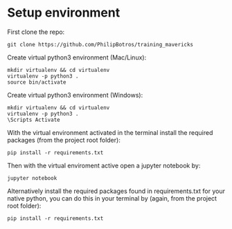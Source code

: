 # Setup environment

First clone the repo:

```git clone https://github.com/PhilipBotros/training_mavericks```

Create virtual python3 environment (Mac/Linux):

```
mkdir virtualenv && cd virtualenv
virtualenv -p python3 .
source bin/activate
```

Create virtual python3 environment (Windows):

```
mkdir virtualenv && cd virtualenv
virtualenv -p python3 .
\Scripts Activate
```

With the virtual environment activated in the terminal install the required packages (from the project root folder):

```pip install -r requirements.txt```

Then with the virtual enviroment active open a jupyter notebook by:

```jupyter notebook```

Alternatively install the required packages found in requirements.txt for your native python, you can do this in your terminal by (again, from the project root folder):

```pip install -r requirements.txt```